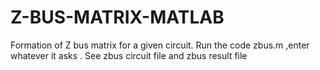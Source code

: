 # Z-BUS-MATRIX-MATLAB
Formation of Z bus matrix for a given circuit.
Run the code zbus.m ,enter whatever it asks .
See zbus circuit file and zbus result file
